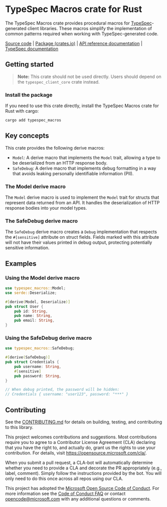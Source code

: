 # TypeSpec Macros crate for Rust

The TypeSpec Macros crate provides procedural macros for [TypeSpec](https://typespec.io)-generated client libraries. These macros simplify the implementation of common patterns required when working with TypeSpec-generated code.

[Source code] | [Package (crates.io)] | [API reference documentation] | [TypeSpec documentation]

## Getting started

> **Note:** This crate should not be used directly. Users should depend on the `typespec_client_core` crate instead.

### Install the package

If you need to use this crate directly, install the TypeSpec Macros crate for Rust with cargo:

```bash
cargo add typespec_macros
```

## Key concepts

This crate provides the following derive macros:

-   `Model`: A derive macro that implements the `Model` trait, allowing a type to be deserialized from an HTTP response body.
-   `SafeDebug`: A derive macro that implements debug formatting in a way that avoids leaking personally identifiable information (PII).

### The Model derive macro

The `Model` derive macro is used to implement the `Model` trait for structs that represent data returned from an API. It handles the deserialization of HTTP response bodies into your model types.

### The SafeDebug derive macro

The `SafeDebug` derive macro creates a `Debug` implementation that respects the `#[sensitive]` attribute on struct fields. Fields marked with this attribute will not have their values printed in debug output, protecting potentially sensitive information.

## Examples

### Using the Model derive macro

```rust
use typespec_macros::Model;
use serde::Deserialize;

#[derive(Model, Deserialize)]
pub struct User {
    pub id: String,
    pub name: String,
    pub email: String,
}
```

### Using the SafeDebug derive macro

```rust
use typespec_macros::SafeDebug;

#[derive(SafeDebug)]
pub struct Credentials {
    pub username: String,
    #[sensitive]
    pub password: String,
}

// When debug printed, the password will be hidden:
// Credentials { username: "user123", password: "***" }
```

## Contributing

See the [CONTRIBUTING.md] for details on building, testing, and contributing to this library.

This project welcomes contributions and suggestions. Most contributions require you to agree to a Contributor License Agreement (CLA) declaring that you have the right to, and actually do, grant us the rights to use your contribution. For details, visit <https://opensource.microsoft.com/cla/>.

When you submit a pull request, a CLA-bot will automatically determine whether you need to provide a CLA and decorate the PR appropriately (e.g., label, comment). Simply follow the instructions provided by the bot. You will only need to do this once across all repos using our CLA.

This project has adopted the [Microsoft Open Source Code of Conduct]. For more information see the [Code of Conduct FAQ] or contact <opencode@microsoft.com> with any additional questions or comments.

[Source code]: https://github.com/Azure/azure-sdk-for-rust/tree/main/sdk/typespec/typespec_macros/src
[Package (crates.io)]: https://crates.io/crates/typespec_macros
[API reference documentation]: https://docs.rs/typespec_macros
[TypeSpec documentation]: https://typespec.io/
[CONTRIBUTING.md]: https://github.com/Azure/azure-sdk-for-rust/blob/main/CONTRIBUTING.md
[Microsoft Open Source Code of Conduct]: https://opensource.microsoft.com/codeofconduct/
[Code of Conduct FAQ]: https://opensource.microsoft.com/codeofconduct/faq/
